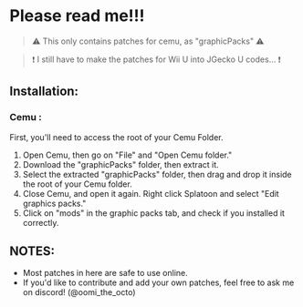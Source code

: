 # Please read me!!!
> ⚠ This only contains patches for cemu, as "graphicPacks" ⚠

> ❗ I still have to make the patches for Wii U into JGecko U codes... ❗

## Installation:
### Cemu : 
First, you'll need to access the root of your Cemu Folder.
1. Open Cemu, then go on "File" and "Open Cemu folder."
2. Download the "graphicPacks" folder, then extract it.
3. Select the extracted "graphicPacks" folder, then drag and drop it inside the root of your Cemu folder.
4. Close Cemu, and open it again. Right click Splatoon and select "Edit graphics packs."
5. Click on "mods" in the graphic packs tab, and check if you installed it correctly.

## NOTES:
- Most patches in here are safe to use online.
- If you'd like to contribute and add your own patches, feel free to ask me on discord! (@oomi_the_octo)
